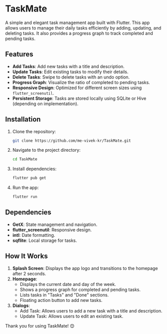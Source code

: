 # TaskMate

A simple and elegant task management app built with Flutter. This app allows users to manage their daily tasks efficiently by adding, updating, and deleting tasks. It also provides a progress graph to track completed and pending tasks.

## Features

- **Add Tasks**: Add new tasks with a title and description.
- **Update Tasks**: Edit existing tasks to modify their details.
- **Delete Tasks**: Swipe to delete tasks with an undo option.
- **Progress Graph**: Visualize the ratio of completed to pending tasks.
- **Responsive Design**: Optimized for different screen sizes using `flutter_screenutil`.
- **Persistent Storage**: Tasks are stored locally using SQLite or Hive (depending on implementation).


## Installation

1. Clone the repository:
   ```bash
   git clone https://github.com/me-vivek-kr/TaskMate.git
   ```
2. Navigate to the project directory:
   ```bash
   cd TaskMate
   ```
3. Install dependencies:
   ```bash
   flutter pub get
   ```
4. Run the app:
   ```bash
   flutter run
   ```

## Dependencies

- **GetX**: State management and navigation.
- **flutter_screenutil**: Responsive design.
- **intl**: Date formatting.
- **sqflite**: Local storage for tasks.

## How It Works

1. **Splash Screen**: Displays the app logo and transitions to the homepage after 2 seconds.
2. **Homepage**:
   - Displays the current date and day of the week.
   - Shows a progress graph for completed and pending tasks.
   - Lists tasks in "Tasks" and "Done" sections.
   - Floating action button to add new tasks.
3. **Dialogs**:
   - Add Task: Allows users to add a new task with a title and description.
   - Update Task: Allows users to edit an existing task.


Thank you for using TaskMate! 😊

